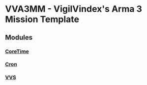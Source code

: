 # VVA3MM - VigilVindex's Arma 3 Mission Template

## Modules

### [CoreTime](https://forums.bohemia.net/forums/topic/129602-mp-fast-time-fsm-jip-compatible/)

### [Cron](https://forums.bohemia.net/forums/topic/189569-release-cron-manager-for-arma-3-less-loops-more-performance/)

### [VVS](https://forums.bohemia.net/forums/topic/157077-virtual-vehicle-spawner-vvs/)
